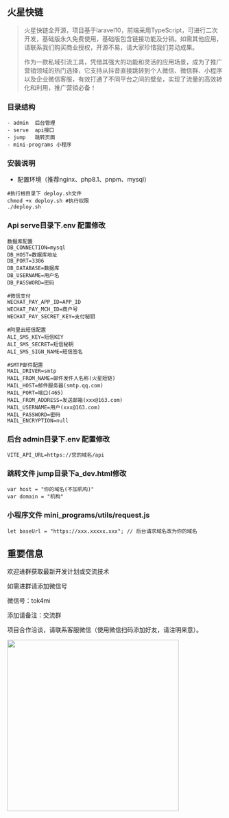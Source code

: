 ## 火星快链


> 火星快链全开源，项目基于laravel10，前端采用TypeScript，可进行二次开发，基础版永久免费使用，基础版包含链接功能及分销。如需其他应用，请联系我们购买商业授权，开源不易，请大家珍惜我们劳动成果。
> 
> 作为一款私域引流工具，凭借其强大的功能和灵活的应用场景，成为了推广营销领域的热门选择，它支持从抖音直接跳转到个人微信、微信群、小程序以及企业微信客服，有效打通了不同平台之间的壁垒，实现了流量的高效转化和利用，推广营销必备！


### 目录结构
```
- admin  后台管理
- serve  api接口
- jump   跳转页面
- mini-programs 小程序
```


### 安装说明

- 配置环境（推荐nginx、php8.1、pnpm、mysql）

```
#执行根目录下 deploy.sh文件
chmod +x deploy.sh #执行权限
./deploy.sh
```



### Api serve目录下.env 配置修改
```
数据库配置
DB_CONNECTION=mysql
DB_HOST=数据库地址
DB_PORT=3306
DB_DATABASE=数据库
DB_USERNAME=用户名
DB_PASSWORD=密码

#微信支付
WECHAT_PAY_APP_ID=APP_ID
WECHAT_PAY_MCH_ID=商户号
WECHAT_PAY_SECRET_KEY=支付秘钥

#阿里云短信配置
ALI_SMS_KEY=短信KEY
ALI_SMS_SECRET=短信秘钥
ALI_SMS_SIGN_NAME=短信签名

#SMTP邮件配置
MAIL_DRIVER=smtp
MAIL_FROM_NAME=邮件发件人名称(火星短链)
MAIL_HOST=邮件服务器(smtp.qq.com)
MAIL_PORT=端口(465)
MAIL_FROM_ADDRESS=发送邮箱(xxx@163.com)
MAIL_USERNAME=用户(xxx@163.com)
MAIL_PASSWORD=密码
MAIL_ENCRYPTION=null

```
### 后台 admin目录下.env 配置修改
```
VITE_API_URL=https://您的域名/api
```

### 跳转文件 jump目录下a_dev.html修改
```
var host = "你的域名(不加机构)"
var domain = "机构"
```

### 小程序文件 mini_programs/utils/request.js
```
let baseUrl = "https://xxx.xxxxx.xxx"; // 后台请求域名改为你的域名
```


## 重要信息

欢迎进群获取最新开发计划或交流技术

如需进群请添加微信号

微信号：tok4mi

添加请备注：交流群

项目合作洽谈，请联系客服微信（使用微信扫码添加好友，请注明来意）。

<img src="https://huoxing.tos-cn-shanghai.volces.com/2024/11/05/HFiFy0AaqSLxmlFb0RScBKgLtGVzC9xXb7M9HCJ5.jpg" width="400">
